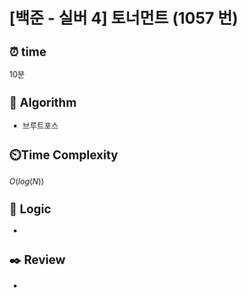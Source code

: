 # [백준 - 실버 4] 토너먼트 (1057 번)

## ⏰  **time**

10분

## :pushpin: **Algorithm**

- 브루트포스

## ⏲️**Time Complexity**

$O(log(N))$

## :round_pushpin: **Logic**

-

## :black_nib: **Review**

-
